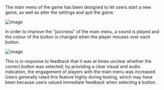 The main menu of the game has been designed to let users start a new game, as well as alter the settings and quit the game. 

![image](uploads/cab03e6b207f0b831089e688fb695511/image.png)

In order to improve the "juiciness" of the main menu, a sound is played and the colour of the button is changed when the player mouses over each button.

![image](uploads/a8f9a8118974156db5abadf3ba06be6f/image.png)

This is in response to feedback that it was at times unclear whether the correct button was selected; by providing a clear visual and audio indication, the engagement of players with the main menu was increased. Users generally rated this feature highly during testing, which may have been because users valued immediate feedback when selecting a button.  